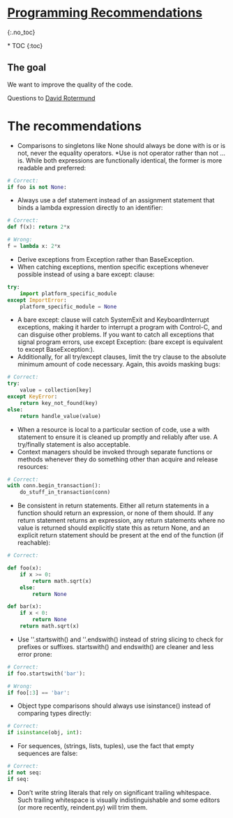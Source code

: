 # [Programming Recommendations](https://peps.python.org/pep-0008/#programming-recommendations)
{:.no_toc}

<nav markdown="1" class="toc-class">
* TOC
{:toc}
</nav>

## The goal

We want to improve the quality of the code. 

Questions to [David Rotermund](mailto:davrot@uni-bremen.de)

# The recommendations

* Comparisons to singletons like None should always be done with is or is not, never the equality operators.
*Use is not operator rather than not ... is. While both expressions are functionally identical, the former is more readable and preferred:

```python
# Correct:
if foo is not None:
```

* Always use a def statement instead of an assignment statement that binds a lambda expression directly to an identifier:

```python
# Correct:
def f(x): return 2*x

# Wrong:
f = lambda x: 2*x
```

* Derive exceptions from Exception rather than BaseException.
* When catching exceptions, mention specific exceptions whenever possible instead of using a bare except: clause:

```python
try:
    import platform_specific_module
except ImportError:
    platform_specific_module = None
```

* A bare except: clause will catch SystemExit and KeyboardInterrupt exceptions, making it harder to interrupt a program with Control-C, and can disguise other problems. If you want to catch all exceptions that signal program errors, use except Exception: (bare except is equivalent to except BaseException:).
* Additionally, for all try/except clauses, limit the try clause to the absolute minimum amount of code necessary. Again, this avoids masking bugs:

```python
# Correct:
try:
    value = collection[key]
except KeyError:
    return key_not_found(key)
else:
    return handle_value(value)
```

* When a resource is local to a particular section of code, use a with statement to ensure it is cleaned up promptly and reliably after use. A try/finally statement is also acceptable.
* Context managers should be invoked through separate functions or methods whenever they do something other than acquire and release resources:

```python
# Correct:
with conn.begin_transaction():
    do_stuff_in_transaction(conn)
```

* Be consistent in return statements. Either all return statements in a function should return an expression, or none of them should. If any return statement returns an expression, any return statements where no value is returned should explicitly state this as return None, and an explicit return statement should be present at the end of the function (if reachable):

```python
# Correct:

def foo(x):
    if x >= 0:
        return math.sqrt(x)
    else:
        return None

def bar(x):
    if x < 0:
        return None
    return math.sqrt(x) 
```

* Use ''.startswith() and ''.endswith() instead of string slicing to check for prefixes or suffixes.
startswith() and endswith() are cleaner and less error prone:

```python
# Correct:
if foo.startswith('bar'):

# Wrong:
if foo[:3] == 'bar':
```

* Object type comparisons should always use isinstance() instead of comparing types directly:

```python
# Correct:
if isinstance(obj, int):
```

* For sequences, (strings, lists, tuples), use the fact that empty sequences are false:

```python
# Correct:
if not seq:
if seq:
```

* Don’t write string literals that rely on significant trailing whitespace. Such trailing whitespace is visually indistinguishable and some editors (or more recently, reindent.py) will trim them.

  
